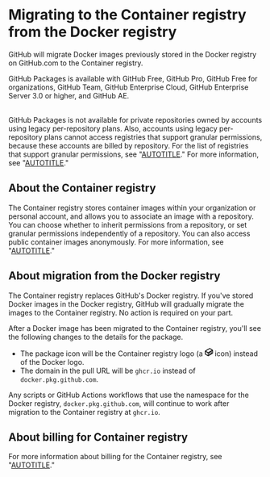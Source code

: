 # Migrating to the Container registry from the Docker registry

GitHub will migrate Docker images previously stored in the Docker registry on GitHub.com to the Container registry.

GitHub Packages is available with GitHub Free, GitHub Pro, GitHub Free for organizations, GitHub Team, GitHub Enterprise Cloud, GitHub Enterprise Server 3.0 or higher, and GitHub AE.

<br>GitHub Packages is not available for private repositories owned by accounts using legacy per-repository plans. Also, accounts using legacy per-repository plans cannot access registries that support granular permissions, because these accounts are billed by repository. For the list of registries that support granular permissions, see "[AUTOTITLE](/packages/learn-github-packages/about-permissions-for-github-packages#granular-permissions-for-userorganization-scoped-packages)." For more information, see "[AUTOTITLE](/get-started/learning-about-github/githubs-plans)."

## About the Container registry

The Container registry stores container images within your organization or personal account, and allows you to associate an image with a repository. You can choose whether to inherit permissions from a repository, or set granular permissions independently of a repository. You can also access public container images anonymously. For more information, see "[AUTOTITLE](/packages/working-with-a-github-packages-registry/working-with-the-container-registry)."

## About migration from the Docker registry

The Container registry replaces GitHub's Docker registry. If you've stored Docker images in the Docker registry, GitHub will gradually migrate the images to the Container registry. No action is required on your part.

After a Docker image has been migrated to the Container registry, you'll see the following changes to the details for the package.

- The package icon will be the Container registry logo (a <svg version="1.1" width="16" height="16" viewBox="0 0 16 16" class="octicon octicon-container" aria-label="The container icon" role="img"><path d="m10.41.24 4.711 2.774c.544.316.878.897.879 1.526v5.01a1.77 1.77 0 0 1-.88 1.53l-7.753 4.521-.002.001a1.769 1.769 0 0 1-1.774 0H5.59L.873 12.85A1.761 1.761 0 0 1 0 11.327V6.292c0-.304.078-.598.22-.855l.004-.005.01-.019c.15-.262.369-.486.64-.643L8.641.239a1.752 1.752 0 0 1 1.765 0l.002.001ZM9.397 1.534l-7.17 4.182 4.116 2.388a.27.27 0 0 0 .269 0l7.152-4.148-4.115-2.422a.252.252 0 0 0-.252 0Zm-7.768 10.02 4.1 2.393V9.474a1.807 1.807 0 0 1-.138-.072L1.5 7.029v4.298c0 .095.05.181.129.227Zm8.6.642 1.521-.887v-4.45l-1.521.882ZM7.365 9.402h.001c-.044.026-.09.049-.136.071v4.472l1.5-.875V8.61Zm5.885 1.032 1.115-.65h.002a.267.267 0 0 0 .133-.232V5.264l-1.25.725Z"></path></svg> icon) instead of the Docker logo.
- The domain in the pull URL will be `ghcr.io` instead of `docker.pkg.github.com`.

Any scripts or GitHub Actions workflows that use the namespace for the Docker registry, `docker.pkg.github.com`, will continue to work after migration to the Container registry at `ghcr.io`.

## About billing for Container registry

For more information about billing for the Container registry, see "[AUTOTITLE](/billing/managing-billing-for-github-packages/about-billing-for-github-packages)."
